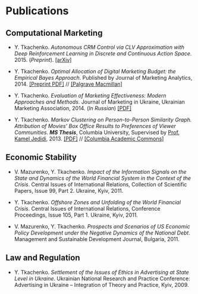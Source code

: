 # Publications

## Computational Marketing

+ Y. Tkachenko. *Autonomous CRM Control via CLV Approximation with Deep Reinforcement Learning in Discrete and Continuous Action Space*. 2015. (*Preprint*). [[arXiv]](http://arxiv.org/abs/1504.01840)

+ Y. Tkachenko. *Optimal Allocation of Digital Marketing Budget: the Empirical Bayes Approach*. Published by Journal of Marketing Analytics, 2014. [[Preprint PDF]](./files/preprint_tkachenko.pdf) // [[Palgrave Macmillan]](http://www.palgrave-journals.com/jma/journal/v2/n3/full/jma201414a.html)

+ Y. Tkachenko. *Evaluation of Marketing Effectiveness: Modern Approaches and Methods*. Journal of Marketing in Ukraine, Ukrainian Marketing Association, 2014. (*In Russian*) [[PDF]](./files/uma_tkachenko.pdf "Evaluation of Marketing Effectiveness")

+ Y. Tkachenko. *Markov Clustering on Person-to-Person Similarity Graph. Attribution of Movies’ Box Office Results to Preferences of Viewer Communities*. **_MS Thesis_**, Columbia University, Supervised by [Prof. Kamel Jedidi](http://www8.gsb.columbia.edu/cbs-directory/detail/kj7 "Columbia Business School Profile"), 2013. [[PDF]](./files/thesis_yegor_v2.pdf "MS Thesis") // [[Columbia Academic Commons]](http://dx.doi.org/10.7916/D87M06G5 "MS Thesis")

## Economic Stability

+ V. Mazurenko, Y. Tkachenko. *Impact of the Information Signals on the State and Dynamics of the World Financial System in the Context of the Crisis*. Central Issues of International Relations, Collection of Scientific Papers, Issue 99, Part 2. Ukraine, Kyiv, 2011.

+ Y. Tkachenko. *Offshore Zones and Unfolding of the World Financial Crisis*. Central Issues of International Relations, Conference Proceedings, Issue 105, Part 1. Ukraine, Kyiv, 2011.

+ V. Mazurenko, Y. Tkachenko. *Prospects and Scenarios of US Economic Policy Development under the Negative Dynamics of the National Debt*. Management and Sustainable Development Journal, Bulgaria, 2011.

## Law and Regulation

+ Y. Tkachenko. *Settlement of the Issues of Ethics in Advertising at State Level in Ukraine*. Ukrainian National Research and Practice Conference: Advertising in Ukraine – Integration of Theory and Practice, Kyiv, 2009.

